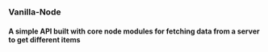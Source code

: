 ### Vanilla-Node

#### A simple API built with core node modules for fetching data from a server to get different items 
